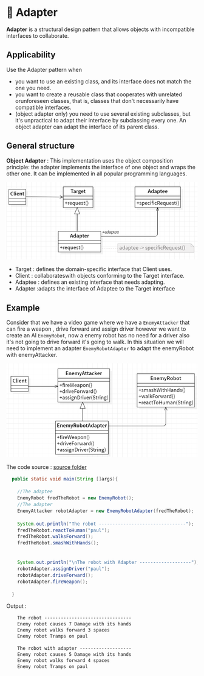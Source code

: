 # 🔌 Adapter

<b>Adapter</b> is a structural design pattern that allows objects with incompatible interfaces to collaborate.

## Applicability

Use the Adapter pattern when

- you want to use an existing class, and its interface does not match the one
  you need.
- you want to create a reusable class that cooperates with unrelated orunforeseen classes, that is, classes that don't necessarily have compatible interfaces.
- (object adapter only) you need to use several existing subclasses, but it's unpractical to adapt their interface by subclassing every one. An object adapter
  can adapt the interface of its parent class.

## General structure

<b>Object Adapter</b> :
This implementation uses the object composition principle: the adapter implements the interface of one object and wraps the other one. It can be implemented in all popular programming languages.

<p align="center">
  <img src="../../images/adapter.png" width="700" />
</p>

- Target : defines the domain-specific interface that Client uses.
- Client : collaborateswith objects conforming to the Target interface.
- Adaptee : defines an existing interface that needs adapting.
- Adapter :adapts the interface of Adaptee to the Target interface

## Example

Consider that we have a video game where we have a `EnemyAttacker` that can fire a weapon , drive forward and assign driver however we want to create an AI `EnemyRobot`, now a enemy robot has no need for a driver also it's not going to drive forward it's going to walk. In this situation we will need to implement an adapter `EnemyRobotAdapter` to adapt the enemyRobot with enemyAttacker.

<p align="center">
  <img src="../../images/adapter-example.png" width="700" />
</p>

The code source : [source folder](./src)

```Java
  public static void main(String []args){

    //The adaptee
    EnemyRobot fredTheRobot = new EnemyRobot();
    //The adapter
    EnemyAttacker robotAdapter = new EnemyRobotAdapter(fredTheRobot);

    System.out.println("The robot --------------------------------");
    fredTheRobot.reactToHuman("paul");
    fredTheRobot.walksForward();
    fredTheRobot.smashWithHands();


    System.out.println("\nThe robot with Adapter -------------------");
    robotAdapter.assignDriver("paul");
    robotAdapter.driveForward();
    robotAdapter.fireWeapon();

  }

```

Output :

```
    The robot --------------------------------
    Enemy robot causes 7 Damage with its hands
    Enemy robot walks forward 3 spaces
    Enemy robot Tramps on paul

    The robot with adapter -------------------
    Enemy robot causes 5 Damage with its hands
    Enemy robot walks forward 4 spaces
    Enemy robot Tramps on paul
```
